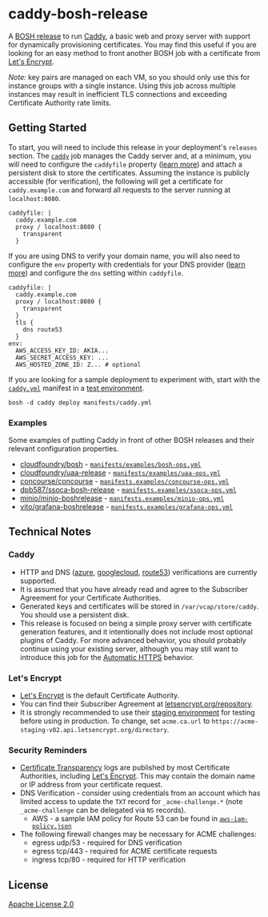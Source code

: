 # caddy-bosh-release

A [BOSH release](https://bosh.io/) to run [Caddy](https://caddyserver.com/), a basic web and proxy server with support for dynamically provisioning certificates. You may find this useful if you are looking for an easy method to front another BOSH job with a certificate from [Let's Encrypt](https://letsencrypt.org/).

*Note:* key pairs are managed on each VM, so you should only use this for instance groups with a single instance. Using this job across multiple instances may result in inefficient TLS connections and exceeding Certificate Authority rate limits.


## Getting Started

To start, you will need to include this release in your deployment's `releases` section. The [`caddy`](jobs/caddy) job manages the Caddy server and, at a minimum, you will need to configure the `caddyfile` property ([learn more](https://caddyserver.com/tutorial/caddyfile)) and attach a persistent disk to store the certificates. Assuming the instance is publicly accessible (for verification), the following will get a certificate for `caddy.example.com` and forward all requests to the server running at `localhost:8080`.

    caddyfile: |
      caddy.example.com
      proxy / localhost:8080 {
        transparent
      }

If you are using DNS to verify your domain name, you will also need to configure the `env` property with credentials for your DNS provider ([learn more](https://caddyserver.com/docs/automatic-https#dns-challenge)) and configure the `dns` setting within `caddyfile`.

    caddyfile: |
      caddy.example.com
      proxy / localhost:8080 {
        transparent
      }
      tls {
        dns route53
      }
    env:
      AWS_ACCESS_KEY_ID: AKIA...
      AWS_SECRET_ACCESS_KEY: ...
      AWS_HOSTED_ZONE_ID: Z... # optional

If you are looking for a sample deployment to experiment with, start with the [`caddy.yml`](manifests/caddy.yml) manifest in a [test environment](https://bosh.io/docs/quick-start/).

    bosh -d caddy deploy manifests/caddy.yml


### Examples

Some examples of putting Caddy in front of other BOSH releases and their relevant configuration properties.

 * [cloudfoundry/bosh](https://github.com/cloudfoundry/bosh) - [`manifests/examples/bosh-ops.yml`](manifests/examples/bosh-ops.yml)
 * [cloudfoundry/uaa-release](https://github.com/cloudfoundry/uaa-release) - [`manifests/examples/uaa-ops.yml`](manifests/examples/uaa-ops.yml)
 * [concourse/concourse](https://github.com/concourse/concourse) - [`manifests.examples/concourse-ops.yml`](manifests/examples/concourse-ops.yml)
 * [dpb587/ssoca-bosh-release](https://github.com/dpb587/ssoca-bosh-release) - [`manifests.examples/ssoca-ops.yml`](manifests/examples/ssoca-ops.yml)
 * [minio/minio-boshrelease](https://github.com/minio/minio-boshrelease) - [`manifests.examples/minio-ops.yml`](manifests/examples/minio-ops.yml)
 * [vito/grafana-boshrelease](https://github.com/vito/grafana-boshrelease) - [`manifests.examples/grafana-ops.yml`](manifests/examples/grafana-ops.yml)


## Technical Notes


### Caddy

 * HTTP and DNS ([azure](https://caddyserver.com/docs/tls.dns.azure), [googlecloud](https://caddyserver.com/docs/tls.dns.googlecloud), [route53](https://caddyserver.com/docs/tls.dns.route53)) verifications are currently supported.
 * It is assumed that you have already read and agree to the Subscriber Agreement for your Certificate Authorities.
 * Generated keys and certificates will be stored in `/var/vcap/store/caddy`. You should use a persistent disk.
 * This release is focused on being a simple proxy server with certificate generation features, and it intentionally does not include most optional plugins of Caddy. For more advanced behavior, you should probably continue using your existing server, although you may still want to introduce this job for the [Automatic HTTPS](https://caddyserver.com/docs/automatic-https) behavior.


### Let's Encrypt

 * [Let's Encrypt](https://letsencrypt.org/) is the default Certificate Authority.
 * You can find their Subscriber Agreement at [letsencrypt.org/repository](https://letsencrypt.org/repository/).
 * It is strongly recommended to use their [staging environment](https://letsencrypt.org/docs/staging-environment/) for testing before using in production. To change, set `acme.ca.url` to `https://acme-staging-v02.api.letsencrypt.org/directory`.


### Security Reminders

 * [Certificate Transparency](https://www.certificate-transparency.org/) logs are published by most Certificate Authorities, including [Let's Encrypt](https://letsencrypt.org/). This may contain the domain name or IP address from your certificate request.
 * DNS Verification - consider using credentials from an account which has limited access to update the `TXT` record for `_acme-challenge.*` (note `_acme-challenge` can be delegated via `NS` records).
    * AWS - a sample IAM policy for Route 53 can be found in [`aws-iam-policy.json`](src/aws-iam-policy.json)
 * The following firewall changes may be necessary for ACME challenges:
    * egress udp/53 - required for DNS verification
    * egress tcp/443 - required for ACME certificate requests
    * ingress tcp/80 - required for HTTP verification


## License

[Apache License 2.0](LICENSE)

